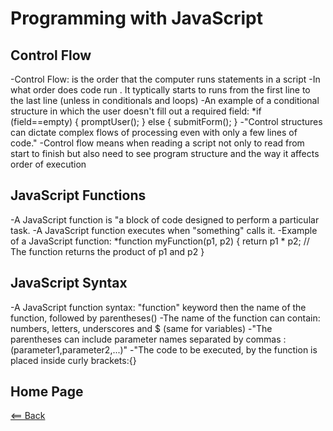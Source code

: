 # Programming with JavaScript

## Control Flow

-Control Flow: is the order that the computer runs statements in a script
-In what order does code run
    . It typtically starts to runs from the first line to the last line (unless in conditionals and loops)
-An example of a conditional structure in which the user doesn't fill out a required field:
   *if (field==empty) {
     promptUser();
    } else {
    submitForm();
    }
-"Control structures can dictate complex flows of processing even with only a few lines of code."
-Control flow means when reading a script not only to read from start to finish but also need to see program structure and the way it affects order of execution

## JavaScript Functions

-A JavaScript function is "a block of code designed to perform a particular task.
-A JavaScript function executes when "something" calls it.
-Example of a JavaScript function:
    *function myFunction(p1, p2) {
return p1 * p2;   // The function returns the product of p1 and p2
    }

## JavaScript Syntax

-A JavaScript function syntax: "function" keyword then the name of the function, followed by parentheses()
-The name of the function can contain: numbers, letters, underscores and $ (same for variables)
-"The parentheses can include parameter names separated by commas : (parameter1,parameter2,...)"
-"The code to be executed, by the function is placed inside curly brackets:{}

## Home Page

[<== Back](https://denekm.github.io/reading-notes/)
